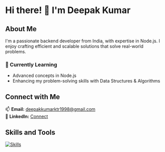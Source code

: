 # Hi there! 👋 I'm Deepak Kumar

## About Me
I'm a passionate backend developer from India, with expertise in Node.js. I enjoy crafting efficient and scalable solutions that solve real-world problems.

### 🌱 Currently Learning
- Advanced concepts in Node.js
- Enhancing my problem-solving skills with Data Structures & Algorithms

## Connect with Me
📫 **Email:** deepakkumarktr1998@gmail.com  
🔗 **LinkedIn:** [Connect](https://www.linkedin.com/in/deepak-k23/)

## Skills and Tools
[![Skills](https://skillicons.dev/icons?i=java,javascript,github,node.js,mongodb,mysql,HTML,CSS,postman,&theme=light)](https://skillicons.dev)

